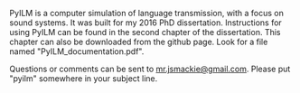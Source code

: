 PyILM is a computer simulation of language transmission, with a focus on sound systems. It was built for my 2016 PhD dissertation. Instructions for using PyILM can be found in the second chapter of the dissertation. This chapter can also be downloaded from the github page. Look for a file named "PyILM_documentation.pdf". 

Questions or comments can be sent to mr.jsmackie@gmail.com. Please put "pyilm" somewhere in your subject line.
